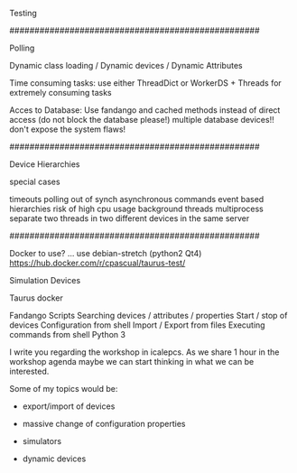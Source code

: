 Testing



##################################################

Polling 

Dynamic class loading / Dynamic devices / Dynamic Attributes

Time consuming tasks: use either ThreadDict or WorkerDS + Threads for extremely consuming tasks

Acces to Database: Use fandango and cached methods instead of direct access (do not block the database please!)
	multiple database devices!! don't expose the system flaws!


##################################################

Device Hierarchies

special cases

timeouts
polling out of synch
asynchronous commands
event based hierarchies
risk of high cpu usage
background threads
multiprocess
separate two threads in two different devices in the same server




##################################################

Docker to use? ... use debian-stretch (python2 Qt4)
https://hub.docker.com/r/cpascual/taurus-test/

Simulation Devices

Taurus docker

Fandango Scripts
Searching devices / attributes / properties
Start / stop of devices
Configuration from shell
Import / Export from files
Executing commands from shell
Python 3



I write you regarding the workshop in icalepcs. As we share 1 hour in the workshop agenda maybe we can start thinking in what we can be interested.

Some of my topics would be:

 - export/import of devices

 - massive change of configuration properties

 - simulators

 - dynamic devices


